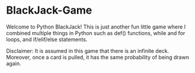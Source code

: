 # BlackJack-Game

Welcome to Python BlackJack! This is just another fun little game where I combined multiple things in Python such as def() functions, while and for loops, and if/elif/else statements.

Disclaimer: It is assumed in this game that there is an infinite deck. Moreover, once a card is pulled, it has the same probability of being drawn again. 
